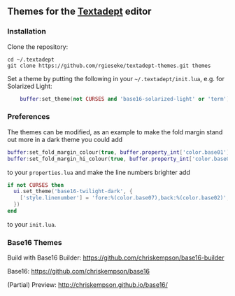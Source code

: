 ## Themes for the [Textadept](http://foicica.com/textadept/) editor

### Installation

Clone the repository:

    cd ~/.textadept
    git clone https://github.com/rgieseke/textadept-themes.git themes

Set a theme by putting the following in your `~/.textadept/init.lua`, e.g. for
Solarized Light:

```lua
    buffer:set_theme(not CURSES and 'base16-solarized-light' or 'term')
```

### Preferences

The themes can be modified, as an example to make the fold margin stand out
more in a dark theme you could add

```lua
buffer:set_fold_margin_colour(true, buffer.property_int['color.base01'])
buffer:set_fold_margin_hi_colour(true, buffer.property_int['color.base02'])
```

to your `properties.lua` and make the line numbers brighter add

```lua
if not CURSES then
  ui.set_theme('base16-twilight-dark', {
    ['style.linenumber'] = 'fore:%(color.base07),back:%(color.base02)',
  })
end
```

to your `init.lua`.

### Base16 Themes

Build with Base16 Builder: <https://github.com/chriskempson/base16-builder>

Base16: <https://github.com/chriskempson/base16>

(Partial) Preview: <http://chriskempson.github.io/base16/>
